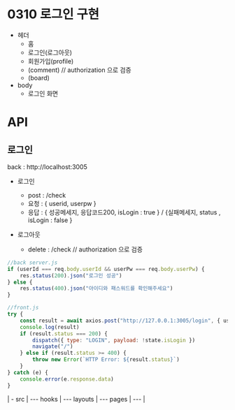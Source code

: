 # 0310 로그인 구현

-   헤더
    -   홈
    -   로그인(로그아웃)
    -   회원가입(profile)
    -   (comment) // authorization 으로 검증
    -   (board)
-   body
    -   로그인 화면

# API

## 로그인

back : http://localhost:3005

-   로그인

    -   post : /check
    -   요청 : { userid, userpw }
    -   응답 : { 성공메세지, 응답코드200, isLogin : true } / {실패메세지, status , isLogin : false }

-   로그아웃
    -   delete : /check // authorization 으로 검증

```js
//back server.js
if (userId === req.body.userId && userPw === req.body.userPw) {
    res.status(200).json("로그인 성공")
} else {
    res.status(400).json("아이디와 패스워드를 확인해주세요")
}

//front.js
try {
    const result = await axios.post("http://127.0.0.1:3005/login", { userId, userPw })
    console.log(result)
    if (result.status === 200) {
        dispatch({ type: "LOGIN", payload: !state.isLogin })
        navigate("/")
    } else if (result.status >= 400) {
        throw new Error(`HTTP Error: ${result.status}`)
    }
} catch (e) {
    console.error(e.response.data)
}
```

| - src
| --- hooks
| --- layouts
| --- pages
| ---
|

